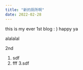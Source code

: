 ```yaml
---
title: "新的厕所啊"
date: 2022-02-28
---
```

this is my ever 1st blog : ) happy ya


alalalal

2nd


1. sdf
2. fff
3.sdf 
